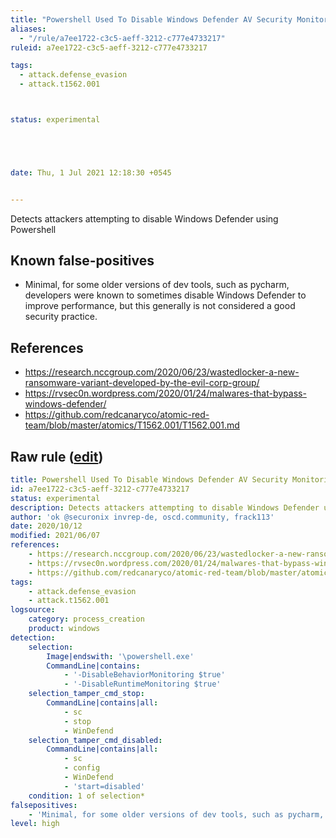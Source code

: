 ```yaml
---
title: "Powershell Used To Disable Windows Defender AV Security Monitoring"
aliases:
  - "/rule/a7ee1722-c3c5-aeff-3212-c777e4733217"
ruleid: a7ee1722-c3c5-aeff-3212-c777e4733217

tags:
  - attack.defense_evasion
  - attack.t1562.001



status: experimental





date: Thu, 1 Jul 2021 12:18:30 +0545


---
```


Detects attackers attempting to disable Windows Defender using Powershell

<!--more-->


## Known false-positives

* Minimal, for some older versions of dev tools, such as pycharm, developers were known to sometimes disable Windows Defender to improve performance, but this generally is not considered a good security practice.



## References

* https://research.nccgroup.com/2020/06/23/wastedlocker-a-new-ransomware-variant-developed-by-the-evil-corp-group/
* https://rvsec0n.wordpress.com/2020/01/24/malwares-that-bypass-windows-defender/
* https://github.com/redcanaryco/atomic-red-team/blob/master/atomics/T1562.001/T1562.001.md


## Raw rule ([edit](https://github.com/SigmaHQ/sigma/edit/master/rules/windows/process_creation/proc_creation_win_powershell_disable_windef_av.yml))
```yaml
title: Powershell Used To Disable Windows Defender AV Security Monitoring
id: a7ee1722-c3c5-aeff-3212-c777e4733217
status: experimental
description: Detects attackers attempting to disable Windows Defender using Powershell
author: 'ok @securonix invrep-de, oscd.community, frack113'
date: 2020/10/12
modified: 2021/06/07
references:
    - https://research.nccgroup.com/2020/06/23/wastedlocker-a-new-ransomware-variant-developed-by-the-evil-corp-group/
    - https://rvsec0n.wordpress.com/2020/01/24/malwares-that-bypass-windows-defender/
    - https://github.com/redcanaryco/atomic-red-team/blob/master/atomics/T1562.001/T1562.001.md
tags:
    - attack.defense_evasion
    - attack.t1562.001
logsource:
    category: process_creation
    product: windows
detection:
    selection:
        Image|endswith: '\powershell.exe'
        CommandLine|contains:
            - '-DisableBehaviorMonitoring $true'
            - '-DisableRuntimeMonitoring $true'
    selection_tamper_cmd_stop:
        CommandLine|contains|all:
            - sc
            - stop
            - WinDefend
    selection_tamper_cmd_disabled:
        CommandLine|contains|all:
            - sc
            - config
            - WinDefend
            - 'start=disabled'
    condition: 1 of selection*
falsepositives:
    - 'Minimal, for some older versions of dev tools, such as pycharm, developers were known to sometimes disable Windows Defender to improve performance, but this generally is not considered a good security practice.'
level: high

```
